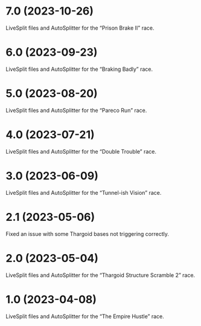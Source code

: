 # 7.0 (2023-10-26)
LiveSplit files and AutoSplitter for the “Prison Brake II” race.

# 6.0 (2023-09-23)
LiveSplit files and AutoSplitter for the “Braking Badly” race.

# 5.0 (2023-08-20)
LiveSplit files and AutoSplitter for the “Pareco Run” race.

# 4.0 (2023-07-21)
LiveSplit files and AutoSplitter for the “Double Trouble” race.

# 3.0 (2023-06-09)
LiveSplit files and AutoSplitter for the “Tunnel-ish Vision” race.

# 2.1 (2023-05-06)
Fixed an issue with some Thargoid bases not triggering correctly.

# 2.0 (2023-05-04)

LiveSplit files and AutoSplitter for the “Thargoid Structure Scramble 2” race.

# 1.0 (2023-04-08)

LiveSplit files and AutoSplitter for the “The Empire Hustle” race.

